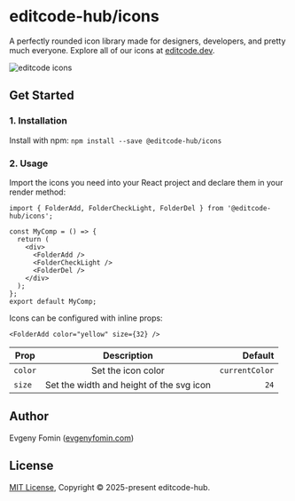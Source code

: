 # editcode-hub/icons

A perfectly rounded icon library made for designers, developers, and pretty much everyone. Explore all of our icons at [editcode.dev](http://editcode.dev/hub/icons "editcode.dev").

![editcode icons](https://iili.io/3h3D9cX.png)

## Get Started

### 1. Installation

Install with npm:
`npm install --save @editcode-hub/icons`

### 2. Usage

Import the icons you need into your React project and declare them in your render method:

```
import { FolderAdd, FolderCheckLight, FolderDel } from '@editcode-hub/icons';

const MyComp = () => {
  return (
    <div>
      <FolderAdd />
      <FolderCheckLight />
      <FolderDel />
    </div>
  );
};
export default MyComp;
```

Icons can be configured with inline props:

```
<FolderAdd color="yellow" size={32} />
```

| Prop    |               Description                |        Default |
| ------- | :--------------------------------------: | -------------: |
| `color` |            Set the icon color            | `currentColor` |
| `size`  | Set the width and height of the svg icon |           `24` |

## Author

Evgeny Fomin ([evgenyfomin.com](https://evgenyfomin.com))

## License

[MIT License](https://github.com/editcode-hub/icons/blob/main/LICENSE), Copyright © 2025-present editcode-hub.
